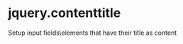 jquery.contenttitle
===================

Setup input fields\elements that have their title as content